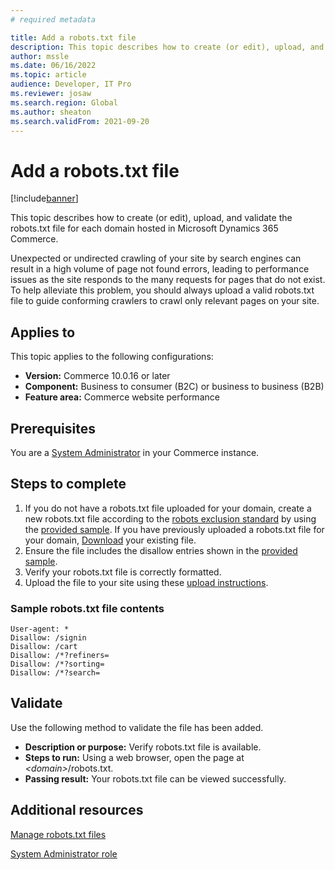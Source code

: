 ```yaml
---
# required metadata

title: Add a robots.txt file
description: This topic describes how to create (or edit), upload, and validate the robots.txt file for each domain hosted in Microsoft Dynamics 365 Commerce.
author: mssle
ms.date: 06/16/2022
ms.topic: article
audience: Developer, IT Pro
ms.reviewer: josaw
ms.search.region: Global
ms.author: sheaton
ms.search.validFrom: 2021-09-20
---
```


# Add a robots.txt file

[!include[banner](../includes/banner.md)]

This topic describes how to create (or edit), upload, and validate the robots.txt file for each domain hosted in Microsoft Dynamics 365 Commerce. 

Unexpected or undirected crawling of your site by search engines can result in a high volume of page not found errors, leading to performance issues as the site responds to the many requests for pages that do not exist. To help alleviate this problem, you should always upload a valid robots.txt file to guide conforming crawlers to crawl only relevant pages on your site. 

## Applies to

This topic applies to the following configurations:

- **Version:** Commerce 10.0.16 or later
- **Component:** Business to consumer (B2C) or business to business (B2B)
- **Feature area:** Commerce website performance

## Prerequisites

You are a [System Administrator](../manage-ecommerce-users-roles#system-administrator-role) in your Commerce instance.

## Steps to complete

1. If you do not have a robots.txt file uploaded for your domain, create a new robots.txt file according to the [robots exclusion standard](https://www.robotstxt.org/orig.html) by using the [provided sample](#sample-robotstxt-file-contents). If you have previously uploaded a robots.txt file for your domain, [Download](../manage-robots-txt-files.md#download-a-robotstxt-file) your existing file. 
1.	Ensure the file includes the disallow entries shown in the [provided sample](#sample-robotstxt-file-contents). 
1.	Verify your robots.txt file is correctly formatted.
1.	Upload the file to your site using these [upload instructions](../manage-robots-txt-files.md#upload-a-robotstxt-file).

### Sample robots.txt file contents 
```Plaintext
User-agent: *
Disallow: /signin
Disallow: /cart
Disallow: /*?refiners=
Disallow: /*?sorting=
Disallow: /*?search=
```

## Validate

Use the following method to validate the file has been added.

- **Description or purpose:** Verify robots.txt file is available.
- **Steps to run:** Using a web browser, open the page at *&lt;domain&gt;*/robots.txt.
- **Passing result:** Your robots.txt file can be viewed successfully.

## Additional resources

[Manage robots.txt files](../manage-robots-txt-files.md)

[System Administrator role](../manage-ecommerce-users-roles#system-administrator-role)

